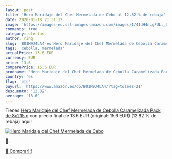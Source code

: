 ```yaml
---
layout: post
title: 'Hero Maridaje del Chef Mermelada de Cebo al 12.82 % de rebaja'
date: 2020-01-18 21:31:12
image: 'https://images-eu.ssl-images-amazon.com/images/I/41dH4nLgFUL._SL200_.jpg'
comments: true
category: ofertas
author: ring
slug: 'B01M9J4LA4-es Hero Maridaje del Chef Mermelada de Cebolla Caramelizada...'
tags: 'cebolla, mermelada'
actualPrice: 13.6 EUR
currency: EUR
price: 13.6
comparePrice: 15.6 EUR
prodname: 'Hero Maridaje del Chef Mermelada de Cebolla Caramelizada Pack de 8x215 g'
country: 'es'
flag: '🇪🇸'
buyurl: 'https://www.amazon.es/dp/B01M9J4LA4/?tag=tolees-21'
descuento: '12.82'
average: '13.6'
---
```


Tienes [Hero Maridaje del Chef Mermelada de Cebolla Caramelizada Pack de 8x215 g](https://www.amazon.es/dp/B01M9J4LA4/?tag=tolees-21) con precio final de  13.6 EUR (original: 15.6 EUR) (12.82 %  de rebaja) aqui!

[![Hero Maridaje del Chef Mermelada de Cebo](https://images-eu.ssl-images-amazon.com/images/I/41dH4nLgFUL._SL200_.jpg)](https://www.amazon.es/dp/B01M9J4LA4/?tag=tolees-21)

🔎:


[🛒 Comprar!!!](https://www.amazon.es/dp/B01M9J4LA4/?tag=tolees-21)
